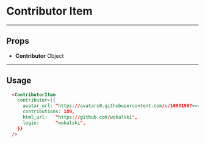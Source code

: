 # Contributor Item

----
## Props

* **Contributor**             Object


----
## Usage

```html
  <ContributorItem
    contributor={{
      avatar_url: "https://avatars0.githubusercontent.com/u/1693190?v=4",
      contributions: 189,
      html_url:   "https://github.com/wokalski",
      login:      "wokalski",
    }}
  />
```
